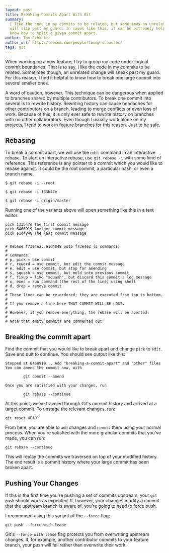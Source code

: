 ```yaml
---
layout: post
title: Breaking Commits Apart With Git
summary:
  I like the code in my commits to be related, but sometimes an unrelated change
  will slip past my guard. In cases like this, it can be extremely helpful to
  know how to split a given commit apart.
author: Tom Schaefer
author_url: http://teecom.com/people/tommy-schaefer/
tags: git
---
```


When working on a new feature, I try to group my code under logical commit
boundaries. That is to say, I like the code in my commits to be related.
Sometimes though, an unrelated change will sneak past my guard. For this reason,
I find it helpful to know how to break one large commit into several smaller
ones.

A word of caution, however. This technique can be dangerous when applied to
branches shared by multiple contributors. To break one commit into several is
to rewrite history. Rewriting history can cause headaches for other contributors
on a branch, leading to merge conflicts or even loss of work. Because of this,
it is only ever safe to rewrite history on branches with no other collaborators.
Even though I usually work alone on my projects, I tend to work in feature
branches for this reason. Just to be safe.

## Rebasing

To break a commit apart, we will use the `edit` command in an interactive
rebase. To start an interactive rebase, use `git rebase -i` with some kind of
reference. This reference is any pointer to a commit which you would like to
rebase against. It could be the root commit, a particular hash, or even a branch
name.

```
$ git rebase -i --root

$ git rebase -i 133b47e

$ git rebase -i origin/master
```

Running one of the variants above will open something like this in a text
editor:

```
pick 133b47e The first commit message
pick 6468919 Another commit message
pick e1d4848 The last commit message


# Rebase f73e4e2..e1d4848 onto f73e4e2 (3 commands)
#
# Commands:
# p, pick = use commit
# r, reword = use commit, but edit the commit message
# e, edit = use commit, but stop for amending
# s, squash = use commit, but meld into previous commit
# f, fixup = like "squash", but discard this commit's log message
# x, exec = run command (the rest of the line) using shell
# d, drop = remove commit
#
# These lines can be re-ordered; they are executed from top to bottom.
#
# If you remove a line here THAT COMMIT WILL BE LOST.
#
# However, if you remove everything, the rebase will be aborted.
#
# Note that empty commits are commented out
```

## Breaking the commit apart

Find the commit that you would like to break apart and change `pick` to `edit`.
Save and quit to continue. You should see output like this:

```
Stopped at 6468919... Add "breaking-a-commit-apart" and "other" files
You can amend the commit now, with

		git commit --amend

Once you are satisfied with your changes, run

		git rebase --continue
```

At this point, we've traveled through Git's commit history and arrived at a
target commit. To unstage the relevant changes, run:

```
git reset HEAD^
```

From here, you are able to `add` changes and `commit` them using your normal
process. When you're satisfied with the more granular commits that you've made,
you can run:

```
git rebase --continue
```

This will replay the commits we traversed on top of your modified history. The
end result is a commit history where your large commit has been broken apart.

## Pushing Your Changes

If this is the first time you're pushing a set of commits upstream, your
`git push` should work as expected. If, however, your changes modify a commit
that the upstream branch is aware of, you're going to need to force push.

I recommend using this variant of the `--force` flag:

```
git push --force-with-lease
```

Git's `--force-with-lease` flag protects you from overwriting upstream changes.
If, for example, another contributor commits to your feature branch, your push
will fail rather than overwrite their work.
